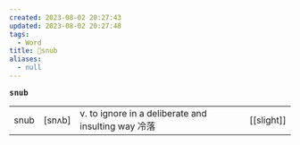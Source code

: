 ```yaml
---
created: 2023-08-02 20:27:43
updated: 2023-08-02 20:27:48
tags:
  - Word
title: 📖snub
aliases:
  - null
---
```


<pre><strong>snub</strong></pre>
|   |   |   |   |
|---|---|---|---|
|snub|[snʌb]|v. to ignore in a deliberate and insulting way 冷落|[[slight]]|